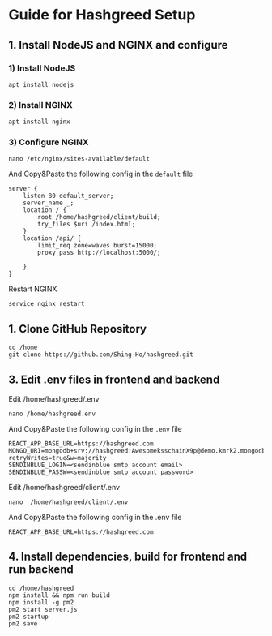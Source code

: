 # Guide for Hashgreed Setup

## 1. Install NodeJS and NGINX and configure

### 1) Install NodeJS

    apt install nodejs
    
### 2) Install NGINX

    apt install nginx

### 3) Configure NGINX

    nano /etc/nginx/sites-available/default
    
And Copy&Paste the following config in the `default` file

    server {
        listen 80 default_server;
        server_name _;
        location / {
            root /home/hashgreed/client/build;
            try_files $uri /index.html;
        }
        location /api/ {
            limit_req zone=waves burst=15000;
            proxy_pass http://localhost:5000/;
           
        }
    }

Restart NGINX

    service nginx restart

## 1. Clone GitHub Repository

    cd /home
    git clone https://github.com/Shing-Ho/hashgreed.git
    
## 3. Edit .env files in frontend and backend

Edit /home/hashgreed/.env

    nano /home/hashgreed.env
    
And Copy&Paste the following config in the `.env` file

    REACT_APP_BASE_URL=https://hashgreed.com
    MONGO_URI=mongodb+srv://hashgreed:AwesomeksschainX9p@demo.kmrk2.mongodb.net/myFirstDatabase?retryWrites=true&w=majority
    SENDINBLUE_LOGIN=<sendinblue smtp account email>
    SENDINBLUE_PASSW=<sendinblue smtp account password>
    
Edit /home/hashgreed/client/.env

    nano  /home/hashgreed/client/.env
    
And Copy&Paste the following config in the .env file

    REACT_APP_BASE_URL=https://hashgreed.com


## 4. Install dependencies, build for frontend and run backend

    cd /home/hashgreed
    npm install && npm run build
    npm install -g pm2
    pm2 start server.js
    pm2 startup
    pm2 save
    
### 

